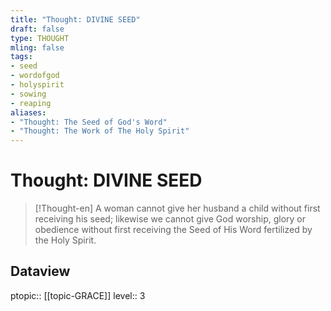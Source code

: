 ```yaml
---
title: "Thought: DIVINE SEED"
draft: false
type: THOUGHT
mling: false
tags:
- seed
- wordofgod
- holyspirit
- sowing
- reaping
aliases:
- "Thought: The Seed of God's Word"
- "Thought: The Work of The Holy Spirit"
---
```

# Thought: DIVINE SEED
> [!Thought-en]
> A woman cannot give her husband a child without first receiving his seed; likewise we cannot give God worship, glory or obedience without first receiving the Seed of His Word fertilized by the Holy Spirit.

## Dataview
ptopic:: [[topic-GRACE]]
level:: 3
